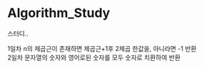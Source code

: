 # Algorithm_Study
스터디..


1일차 n의 제곱근이 존재하면 제곱근+1후 2제곱 한값을, 아니라면 -1 반환  
2일차 문자열의 숫자와 영어로된 숫자를 모두 숫자로 치환하여 반환
